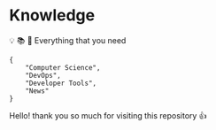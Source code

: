 # Knowledge

:bulb: :books: :telescope: Everything that you need

```text
{
    "Computer Science",
    "DevOps",
    "Developer Tools",
    "News"
}
```

Hello! thank you so much for visiting this repository :+1:
